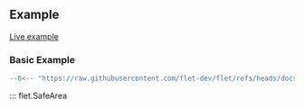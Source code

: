 ## Example

[Live example](https://flet-controls-gallery.fly.dev/layout/safearea)

### Basic Example

```python
--8<-- "https://raw.githubusercontent.com/flet-dev/flet/refs/heads/docs/fix-links/sdk/python/examples/controls/safe-area/basic.py"
```

::: flet.SafeArea
